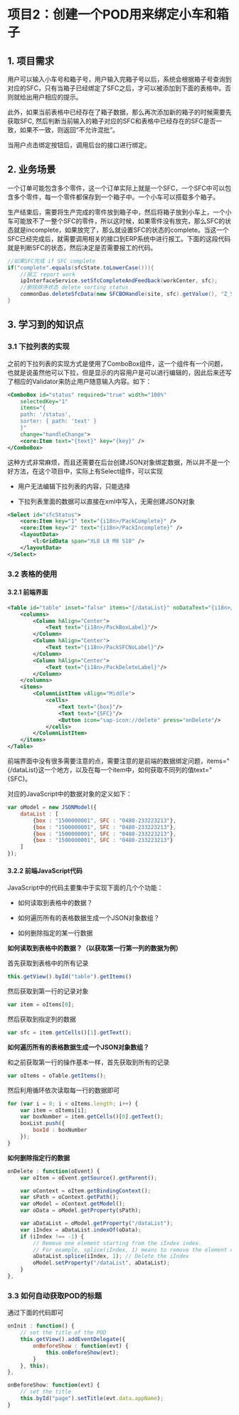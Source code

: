 # 项目2：创建一个POD用来绑定小车和箱子

## 1. 项目需求

用户可以输入小车号和箱子号，用户输入完箱子号以后，系统会根据箱子号查询到对应的SFC，只有当箱子已经绑定了SFC之后，才可以被添加到下面的表格中。否则就给出用户相应的提示。

此外，如果当前表格中已经存在了箱子数据，那么再次添加新的箱子的时候需要先获取SFC, 然后判断当前输入的箱子对应的SFC和表格中已经存在的SFC是否一致，如果不一致，则返回“不允许混批”。

当用户点击绑定按钮后，调用后台的接口进行绑定。

## 2. 业务场景

一个订单可能包含多个零件，这一个订单实际上就是一个SFC，一个SFC中可以包含多个零件，每一个零件都保存到一个箱子中。一个小车可以搭载多个箱子。

生产结束后，需要将生产完成的零件放到箱子中，然后将箱子放到小车上，一个小车可能放不了一整个SFC的零件，所以这时候，如果零件没有放完，那么SFC的状态就是incomplete，如果放完了，那么就设置SFC的状态的complete。当这一个SFC已经完成后，就需要调用相关的接口到ERP系统中进行报工。下面的这段代码就是判断SFC的状态，然后决定是否需要报工的代码。

```java
//如果SFC完成 if SFC complete
if("complete".equals(sfcState.toLowerCase())){
	//报工 report work
	ipInterfaceService.setSfcCompleteAndFeedback(workCenter, sfc);
	//删除排序状态 delete sorting status
	commonDao.deleteSfcData(new SFCBOHandle(site, sfc).getValue(), "Z_SFC_STATE", null);
}
```

## 3. 学习到的知识点

### 3.1 下拉列表的实现

之前的下拉列表的实现方式是使用了ComboBox组件，这一个组件有一个问题，也就是说虽然他可以下拉，但是显示的内容用户是可以进行编辑的，因此后来还写了相应的Validator来防止用户随意输入内容。如下：

```xml
<ComboBox id="status" required="true" width="100%"
	selectedKey="1"
	items="{
	path: '/status',
	sorter: { path: 'text' }
	}"
	change="handleChange">
	<core:Item text="{text}" key="{key}" />
</ComboBox>
```

这种方式非常麻烦，而且还需要在后台创建JSON对象绑定数据，所以并不是一个好方法，在这个项目中，实际上有Select组件，可以实现

* 用户无法编辑下拉列表的内容，只能选择

* 下拉列表里面的数据可以直接在xml中写入，无需创建JSON对象

```xml
<Select id="sfcStatus">
	<core:Item key="1" text="{i18n>/PackComplete}" />
	<core:Item key="2" text="{i18n>/PackIncomplete}" />
	<layoutData>
		<l:GridData span="XL8 L8 M8 S10" />
	</layoutData>
</Select>
```

### 3.2 表格的使用

#### 3.2.1 前端界面

```xml
<Table id="table" inset="false" items="{/dataList}" noDataText="{i18n>/PackNoData}" >
	<columns>
		<Column hAlign="Center">
			<Text text="{i18n>/PackBoxLabel}"/>
		</Column>
		<Column hAlign="Center">
			<Text text="{i18n>/PackSFCNoLabel}"/>
		</Column>
		<Column hAlign="Center">
			<Text text="{i18n>/PackDeleteLabel}"/>
		</Column>
	</columns>
	<items>
		<ColumnListItem vAlign="Middle">
			<cells>
				<Text text="{box}"/>
				<Text text="{SFC}"/>
				<Button icon="sap-icon://delete" press="onDelete"/>
			</cells>
		</ColumnListItem>
	</items>
</Table>
```

前端界面中没有很多需要注意的点，需要注意的是前端的数据绑定问题，items="{/dataList}这一个地方，以及在每一个item中，如何获取不同列的值text="{SFC}。

对应的JavaScript中的数据对象的定义如下：

```javascript
var oModel = new JSONModel({
	dataList : [
		{box : "1500000001", SFC : "0480-233223213"},
		{box : "1500000001", SFC : "0480-233223213"},
		{box : "1500000001", SFC : "0480-233223213"},
		{box : "1500000001", SFC : "0480-233223213"}
	]
});
```

#### 3.2.2 前端JavaScript代码

JavaScript中的代码主要集中于实现下面的几个个功能：

* 如何读取到表格中的数据？

* 如何遍历所有的表格数据生成一个JSON对象数组？

* 如何删除指定的某一行数据

**如何读取到表格中的数据？（以获取第一行第一列的数据为例）**

首先获取到表格中的所有记录

```javascript
this.getView().byId("table").getItems()
```

然后获取到第一行的记录对象

```javascript
var item = oItems[0];
```

然后获取到指定列的数据

```javascript
var sfc = item.getCells()[1].getText();
```

**如何遍历所有的表格数据生成一个JSON对象数组？**

和之前获取第一行的操作基本一样，首先获取到所有的记录

```javascript
var oItems = oTable.getItems();
```

然后利用循环依次读取每一行的数据即可

```javascript
for (var i = 0; i < oItems.length; i++) {
	var item = oItems[i];
	var boxNumber = item.getCells()[0].getText();
	boxList.push({
		boxId : boxNumber
	});
}
```

**如何删除指定行的数据**

```javascript
onDelete : function(oEvent) {
	var oItem = oEvent.getSource().getParent();

	var oContext = oItem.getBindingContext();
	var sPath = oContext.getPath();
	var oModel = oContext.getModel();
	var oData = oModel.getProperty(sPath);

	var aDataList = oModel.getProperty("/dataList");
	var iIndex = aDataList.indexOf(oData);
	if (iIndex !== -1) {
		// Remove one element starting from the iIndex index. 
		// For example, splice(iIndex, 1) means to remove the element corresponding to the iIndex index.
		aDataList.splice(iIndex, 1); // Delete the iIndex
		oModel.setProperty("/dataList", aDataList);
	}
},
```

### 3.3 如何自动获取POD的标题

通过下面的代码即可

```javascript
onInit : function() {
	// set the title of the POD
	this.getView().addEventDelegate({
		onBeforeShow : function(evt) {
			this.onBeforeShow(evt);
		}
	}, this);
},

onBeforeShow: function(evt) {
	// set the title
	this.byId("page").setTitle(evt.data.appName);
}
```



